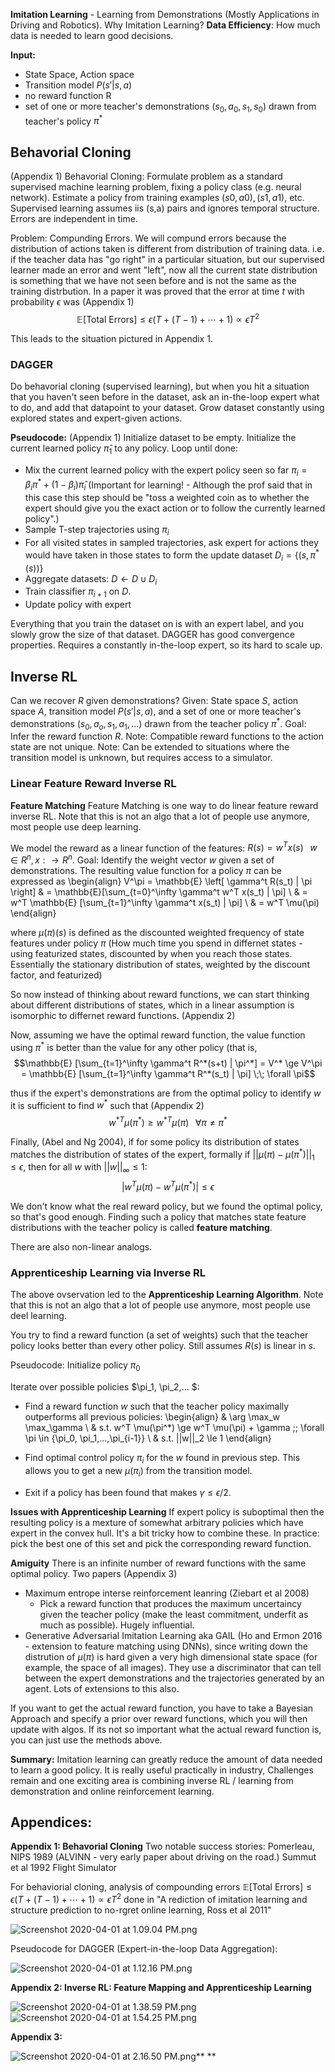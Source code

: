 **Imitation Learning** - Learning from Demonstrations (Mostly Applications in Driving and Robotics). Why Imitation Learning? **Data Efficiency**: How much data is needed to learn good decisions. 

**Input:**
  - State Space, Action space
  - Transition model $P(s'|s,a)$
  - no reward function R
  - set of one or more teacher's demonstrations $(s_0,a_0,s_1,s_0)$ drawn from teacher's policy $\pi^*$

## Behavorial Cloning
(Appendix 1)
Behavorial Cloning: Formulate problem as a standard supervised machine learning problem, fixing a policy class (e.g. neural network). Estimate a policy from training examples $(s0,a0), (s1,a1)$, etc.
Supervised learning assumes iis (s,a) pairs and ignores temporal structure. Errors are independent in time.

Problem: Compunding Errors. 
We will compund errors because the distribution of actions taken is different from distribution of training data. i.e. if the teacher data has "go right" in a particular situation, but our supervised learner made an error and went "left", now all the current state distribution is something that we have not seen before and is not the same as the training distrbution. In a paper it was proved that the error at time $t$ with probability $\epsilon$ was (Appendix 1) $$\mathbb{E}[\text{Total Errors}] \le \epsilon(T+(T-1)+\cdots + 1) \propto \epsilon T^2$$ 

This leads to the situation pictured in Appendix 1.

### DAGGER
Do behavorial cloning (supervised learning), but when you hit a situation that you haven't seen before in the dataset, ask an in-the-loop expert what to do, and add that datapoint to your dataset. Grow dataset constantly using explored states and expert-given actions. 

**Pseudocode:** (Appendix 1)
Initialize dataset to be empty.
Initialize the current learned policy $\hat \pi_1$ to any policy.
Loop until done:
  - Mix the current learned policy with the expert policy seen so far $\pi_i = \beta_i \pi^* + (1-\beta_i) \hat \pi_i$ (Important for learning! - Although the prof said that in this case this step should be "toss a weighted coin as to whether the expert should give you the exact action or to follow the currently learned policy".)
  - Sample T-step trajectories using $\pi_i$
  - For all visited states in sampled trajectories, ask expert for actions they would have taken in those states to form the update dataset $D_i = \{(s, \pi^*(s))\}$
  - Aggregate datasets: $D \leftarrow D \cup D_i$
  - Train classifier $\pi_{i+1}$ on $D$.
  - Update policy with expert

Everything that you train the dataset on is with an expert label, and you slowly grow the size of that dataset.
DAGGER has good convergence properties. Requires a constantly in-the-loop expert, so its hard to scale up.

## Inverse RL
Can we recover $R$ given demonstrations?
Given: State space $S$, action space $A$, transition model $P(s'|s,a)$, and a set of one or more teacher's demonstrations $(s_0,a_o,s_1,a_1,...)$ drawn from the teacher policy $\pi^*$.
Goal: Infer the reward function $R$.
Note: Compatible reward functions to the action state are not unique. 
Note: Can be extended to situations where the transition model is unknown, but requires access to a simulator.
### Linear Feature Reward Inverse RL

**Feature Matching**
Feature Matching is one way to do linear feature reward inverse RL. Note that this is not an algo that a lot of people use anymore, most people use deep learning.

We model the reward as a linear function of the features: $R(s) = w^Tx(s) \;\;\; w \in R^n, x:\rightarrow R^n$.
Goal: Identify the weight vector $w$ given a set of demonstrations.
The resulting value function for a policy $\pi$ can be expressed as 
\begin{align}
V^\pi = \mathbb{E} \left[ \gamma^t R(s_t) | \pi \right] & = \mathbb{E}[\sum_{t=0}^\infty \gamma^t w^T x(s_t) | \pi] \\
& = w^T \mathbb{E} [\sum_{t=1}^\infty \gamma^t x(s_t) | \pi] \\
& = w^T \mu(\pi)
\end{align}

where $\mu(\pi)(s)$ is defined as the discounted weighted frequency of state features under policy $\pi$ (How much time you spend in differnet states - using featurized states, discounted by when you reach those states. Essentially the stationary distribution of states, weighted by the discount factor, and featurized)

So now instead of thinking about reward functions, we can start thinking about different distributions of states, which in a linear assumption is isomorphic to differnet reward functions. (Appendix 2)

Now, assuming we have the optimal reward function, the value function using $\pi^*$ is better than the value for any other policy (that is, 
$$\mathbb{E} [\sum_{t=1}^\infty \gamma^t R^*(s+t) | \pi^*] = V^* \ge V^\pi =  \mathbb{E} [\sum_{t=1}^\infty \gamma^t R^*(s_t) | \pi] \;\; \forall \pi$$

thus if the expert's demonstrations are from the optimal policy to identify $w$ it is sufficient to find $w^*$ such that (Appendix 2)
$${w^*}^T \mu(\pi^*) \ge {w^*}^T \mu(\pi) \;\;\; \forall \pi \ne \pi^*$$

Finally, (Abel and Ng 2004), if for some policy its distribution of states matches the distribution of states of the expert, formally if $||\mu(\pi) - \mu(\pi^*)||_1 \le \epsilon$, then for all $w$ with $||w||_\infty \le 1$:
$$|w^T \mu(\pi) - w^T \mu(\pi^*)| \le \epsilon$$

We don't know what the real reward policy, but we found the optimal policy, so that's good enough. Finding such a policy that matches state feature distributions with the teacher policy is called **feature matching**. 

There are also non-linear analogs.

### Apprenticeship Learning via Inverse RL
The above ovservation led to the **Apprenticeship Learning Algorithm**. Note that this is not an algo that a lot of people use anymore, most people use deel learning.

You try to find a reward function (a set of weights) such that the teacher policy looks better than every other policy. Still assumes $R(s)$ is linear in $s$.

Pseudocode: 
Initialize policy $\pi_0$

Iterate over possible policies $\pi_1, \pi_2,... $:
  - Find a reward function $w$ such that the teacher policy maximally outperforms all previous policies:
\begin{align}
& \arg \max_w \max_\gamma \\
& s.t. w^T \mu(\pi^*) \ge w^T \mu(\pi) + \gamma \;\; \forall \pi \in {\pi_0, \pi_1,...,\pi_{i-1}} \\
& s.t. ||w||_2 \le 1
\end{align}

  - Find optimal control policy $\pi_i$ for the $w$ found in previous step. This allows you to get a new $\mu(\pi_i)$ from the transition model.
  - Exit if a policy has been found that makes $\gamma \le \epsilon/2$.

**Issues with Apprenticeship Learning**
If expert policy is suboptimal then the resulting policy is a mexture of somewhat arbitrary policies which have expert in the convex hull. It's a bit tricky how to combine these. In practice: pick the best one of this set and pick the corresponding reward function.

**Amiguity**
There is an infinite number of reward functions with the same optimal policy. Two papers (Appendix 3)
  - Maximum entrope interse reinforcement leanring (Ziebart et al 2008)
    - Pick a reward function that produces the maximum uncertaincy given the teacher policy (make the least commitment, underfit as much as possible). Hugely influential.
  - Generative Adversarial Imitation Learning aka GAIL (Ho and Ermon 2016 - extension to feature matching using DNNs), since writing down the distrution of $\mu(\pi)$ is hard given a very high dimensional state space (for example, the space of all images). They use a discriminator that can tell between the expert demonstrations and the trajectories generated by an agent. Lots of extensions to this also.
  
If you want to get the actual reward function, you have to take a Bayesian Approach and specify a prior over reward functions, which you will then update with algos. If its not so important what the actual reward function is, you can just use the methods above.

**Summary:**
Imitation learning can greatly reduce the amount of data needed to learn a good policy. It is really useful practically in industry, Challenges remain and one exciting area is combining inverse RL / learning from demonstration and online reinforcement learning. 

## Appendices:
**Appendix 1: Behavorial Cloning**
Two notable success stories:
Pomerleau, NIPS 1989 (ALVINN - very early paper about driving on the road.)
Summut et al 1992 Flight Simulator

For behaviorial cloning, analysis of compounding errors
$\mathbb{E}[\text{Total Errors}] \le \epsilon(T+(T-1)+\cdots + 1) \propto \epsilon T^2$ done in "A rediction of imitation learning and structure prediction to no-rgret online learning, Ross et al 2011"

![Screenshot 2020-04-01 at 1.09.04 PM.png](resources/54873033874CB614BAAC448165BA340F.png)

Pseudocode for DAGGER (Expert-in-the-loop Data Aggregation):

![Screenshot 2020-04-01 at 1.12.16 PM.png](resources/04F0B84267C58764EF3E2C1EB01DC888.png)

**Appendix 2: Inverse RL: Feature Mapping and Apprenticeship Learning**

![Screenshot 2020-04-01 at 1.38.59 PM.png](resources/5B307846073D380053AFA7CC13C5D1B5.png)![Screenshot 2020-04-01 at 1.54.25 PM.png](resources/82E5FF0BE96B19CDC849EAFF8FF5EAF1.png)

**Appendix 3:**

![Screenshot 2020-04-01 at 2.16.50 PM.png](resources/FD6D9D3480EC0E22B5D3010BAAE532DF.png)**
**

